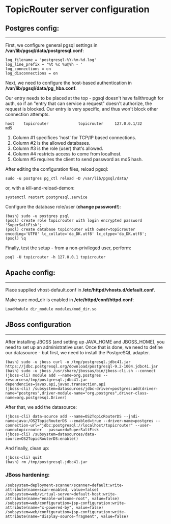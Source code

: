 # TopicRouter server configuration

## Postgres config:
---

First, we configure general pgsql settings in **/var/lib/pgsql/data/postgresql.conf**:

    log_filename = 'postgresql-%Y-%m-%d.log'
    log_line_prefix = '%t %c %u@%h - '
    log_connections = on
    log_disconnections = on


Next, we need to configure the host-based authentication in **/var/lib/pgsql/data/pg_hba.conf**.

Our entry needs to be placed at the top - pgsql doesn't have fallthrough for auth,
so if an "entry that can service a request" doesn't authorize, the request is
blocked. Our entry is very specific, and thus won't block other connection attempts.

    host    topicrouter             topicrouter     127.0.0.1/32            md5

1. Column #1 specifices 'host' for TCP/IP based connections.
2. Column #2 is the allowed databases.
3. Column #3 is the role (user) that's allowed.
4. Column #4 restricts access to come from localhost.
5. Column #5 requires the client to send password as md5 hash.

After editing the configuration files, reload pgsql:

    sudo -u postgres pg_ctl reload -D /var/lib/pgsql/data/
or, with a kill-and-reload-demon:

    systemctl restart postgresql.service

Configure the database role/user (**change password!**):

    (bash) sudo -u postgres psql
    (psql) create role topicrouter with login encrypted password 'SuperSaltFisk';
    (psql) create database topicrouter with owner=topicrouter encoding='UTF8' lc_collate='da_DK.utf8' lc_ctype='da_DK.utf8';
    (psql) \q

Finally, test the setup - from a non-privileged user, perform:
	
    psql -U topicrouter -h 127.0.0.1 topicrouter



## Apache config:
---
Place supplied vhost-default.conf in **/etc/httpd/vhosts.d/default.conf**.

Make sure mod\_dir is enabled in **/etc/httpd/conf/httpd.conf**:

    LoadModule dir_module modules/mod_dir.so



## JBoss configuration
---
After installing JBOSS (and setting up JAVA\_HOME and JBOSS\_HOME), you need to set up an administrative user. Once that is done, we need to define our datasource - but first, we need to install the PostgreSQL adapter.

    (bash) sudo -u jboss curl -o /tmp/postgresql.jdbc41.jar https://jdbc.postgresql.org/download/postgresql-9.2-1004.jdbc41.jar
    (bash) sudo -u jboss /usr/share/jbossas/bin/jboss-cli.sh --connect
    (jboss-cli) module add --name=org.postgres --resources=/tmp/postgresql.jdbc41.jar --dependencies=javax.api,javax.transaction.api
    (jboss-cli) /subsystem=datasources/jdbc-driver=postgres:add(driver-name="postgres",driver-module-name="org.postgres",driver-class-name=org.postgresql.Driver)

After that, we add the datasource:

    (jboss-cli) data-source add --name=OS2TopicRouterDS --jndi-name=java:/OS2TopicRouterDS --enabled=true --driver-name=postgres --connection-url="jdbc:postgresql://localhost/topicrouter" --user-name=topicrouter --password=SuperSaltFisk
    (jboss-cli) /subsystem=datasources/data-source=OS2TopicRouterDS:enable()

And finally, clean up:

    (jboss-cli) quit
    (bash) rm /tmp/postgresql.jdbc41.jar


### JBoss hardening:
    /subsystem=deployment-scanner/scanner=default:write-attribute(name=scan-enabled, value=false)
    /subsystem=web/virtual-server=default-host:write-attribute(name="enable-welcome-root", value=false)
    /subsystem=web/configuration=jsp-configuration:write-attribute(name="x-powered-by", value=false)
    /subsystem=web/configuration=jsp-configuration:write-attribute(name="display-source-fragment", value=false)

